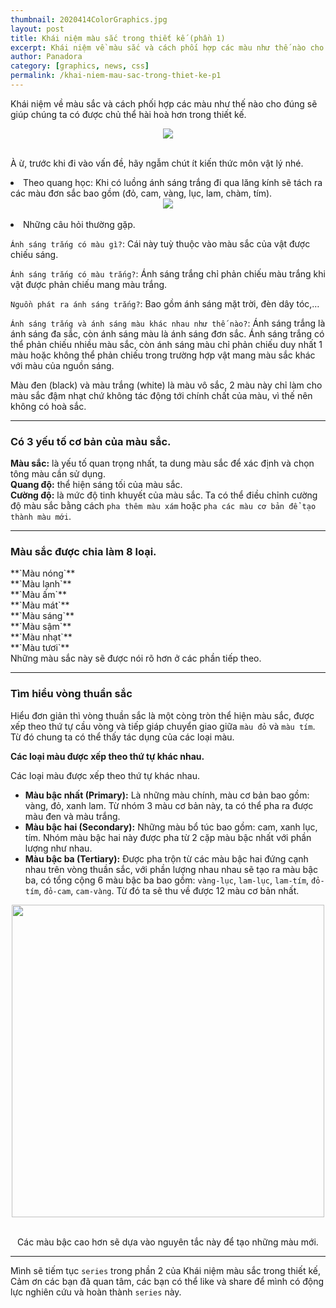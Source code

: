 ```yaml
---
thumbnail: 2020414ColorGraphics.jpg
layout: post
title: Khái niệm màu sắc trong thiết kế (phần 1)
excerpt: Khái niệm về màu sắc và cách phối hợp các màu như thế nào cho đúng sẽ giúp chúng ta có được chủ thể hài hoà hơn trong thiết kế.
author: Panadora
category: [graphics, news, css]
permalink: /khai-niem-mau-sac-trong-thiet-ke-p1
---
```


Khái niệm về màu sắc và cách phối hợp các màu như thế nào cho đúng sẽ giúp chúng ta có được chủ thể hài hoà hơn trong thiết kế.

<center><img class="img-thumbnail" src="{{ baseurl }}/image/khai-niem-mau-sac.jpg"></center><br>

À ừ, trước khi đi vào vấn đề, hãy ngẫm chút ít kiến thức môn vật lý nhé.

<li>Theo quang học: Khi có luồng ánh sáng trắng đi qua lăng kính sẽ tách ra các màu đơn sắc bao gồm (đỏ, cam, vàng, lục, lam, chàm, tím).</li>

<center><img class="img-thumbnail" src="{{ baseurl }}/image/color.jpg"></center><br>

<li>Những câu hỏi thường gặp.</li>

`Ánh sáng trắng có màu gì?`:
Cái này tuỳ thuộc vào màu sắc của vật được chiếu sáng.

`Ánh sáng trắng có màu trắng?`: 
Ánh sáng trắng chỉ phản chiếu màu trắng khi vật được phản chiếu mang màu trắng.

`Nguồn phát ra ánh sáng trắng?`:
Bao gồm ánh sáng mặt trời, đèn dây tóc,…

`Ánh sáng trắng và ánh sáng màu khác nhau như thế nào?`:
Ánh sáng trắng là ánh sáng đa sắc, còn ánh sáng màu là ánh sáng đơn sắc. Ánh sáng trắng có thể phản chiếu nhiều màu sắc, còn ánh sáng màu chỉ phản chiếu duy nhất 1 màu hoặc không thể phản chiếu trong trường hợp vật mang màu sắc khác với màu của nguồn sáng.

Màu đen (black) và màu trắng (white) là màu vô sắc, 2 màu này chỉ làm cho màu sắc đậm nhạt chứ không tác động tới chính chất của màu, vì thế nên không có hoà sắc.
<hr>
<h3 style="font-weight: bold;">Có 3 yếu tố cơ bản của màu sắc.</h3>

**Màu sắc:** là yếu tố quan trọng nhất, ta dung màu sắc để xác định và chọn tông màu cần sử dụng.<br>
**Quang độ:** thể hiện sáng tối của màu sắc.<br>
**Cường độ:** là mức độ tinh khuyết của màu sắc. Ta có thể điều chỉnh cường độ màu sắc bằng cách `pha thêm màu xám` hoặc `pha các màu cơ bản để tạo thành màu mới`.<br>
<hr>
<h3 style="font-weight: bold;">Màu sắc được chia làm 8 loại.</h3>
**`Màu nóng`**<br>
**`Màu lạnh`**<br>
**`Màu ấm`**<br>
**`Màu mát`**<br>
**`Màu sáng`**<br>
**`Màu sậm`**<br>
**`Màu nhạt`**<br>
**`Màu tươi`**<br>
Những màu sắc này sẽ được nói rõ hơn ở các phần tiếp theo.
<hr>
<h3 style="font-weight: bold;">Tìm hiểu vòng thuần sắc</h3>

Hiểu đơn giản thì vòng thuần sắc là một còng tròn thể hiện màu sắc, được xếp theo thứ tự cầu vòng và tiếp giáp chuyển giao giữa `màu đỏ` và `màu tím`. Từ đó chung ta có thể thấy tác dụng của các loại màu.

**Các loại màu được xếp theo thứ tự khác nhau.**

Các loại màu được xếp theo thứ tự khác nhau.

- **Màu bậc nhất (Primary):** Là những màu chính, màu cơ bản bao gồm: vàng, đỏ, xanh lam. Từ nhóm 3 màu cơ bản này, ta có thể pha ra được màu đen và màu trắng.
- **Màu bậc hai (Secondary):** Những màu bổ túc bao gồm: cam, xanh lục, tím. Nhóm màu bậc hai này được pha từ 2 cặp màu bậc nhất với phần lượng như nhau.
- **Màu bậc ba (Tertiary):** Được pha trộn từ các màu bậc hai đứng cạnh nhau trên vòng thuần sắc, với phần lượng nhau nhau sẽ tạo ra màu bậc ba, có tổng cộng 6 màu bậc ba bao gồm: `vàng-lục`, `lam-lục`, `lam-tím`, `đỏ-tím`, `đỏ-cam`, `cam-vàng`. Từ đó ta sẽ thu về được 12 màu cơ bản nhất.

<center><img class="img-thumbnail" width="500" height="500" src="{{baseurl}}/image/Color_.png"></center><br>

<p style="text-align: center;">Các màu bậc cao hơn sẽ dựa vào nguyên tắc này để tạo những màu mới.</p>
<hr>

Mình sẽ tiếm tục `series`  trong phần 2 của Khái niệm màu sắc trong thiết kế, Cảm ơn các bạn đã quan tâm, các bạn có thể like và share để mình có động lực nghiên cứu và hoàn thành `series` này.
